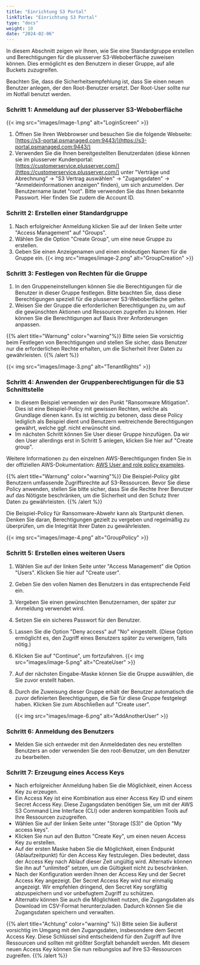 ```yaml
---
title: "Einrichtung S3 Portal"
linkTitle: "Einrichtung S3 Portal"
type: "docs"
weight: 10
date: "2024-02-06"
---
```


In diesem Abschnitt zeigen wir Ihnen, wie Sie eine Standardgruppe erstellen und Berechtigungen für die plusserver S3-Weboberfläche zuweisen können. Dies ermöglicht es den Benutzern in dieser Gruppe, auf alle Buckets zuzugreifen.

Beachten Sie, dass die Sicherheitsempfehlung ist, dass Sie einen neuen Benutzer anlegen, der den Root-Benutzer ersetzt. Der Root-User sollte nur im Notfall benutzt werden.

### Schritt 1: Anmeldung auf der plusserver S3-Weboberfläche

{{< img src="images/image-1.png" alt="LoginScreen" >}}

1. Öffnen Sie Ihren Webbrowser und besuchen Sie die folgende Webseite: [https://s3-portal.psmanaged.com:9443/](https://s3-portal.psmanaged.com:9443/)
2. Verwenden Sie die Ihnen bereitgestellten Benutzerdaten (diese können sie im plusserver Kundenportal: [https://customerservice.plusserver.com/](https://customerservice.plusserver.com/) unter "Verträge und Abrechnung” → "S3 Vertrag auswählen" → "Zugangsdaten" → "Anmeldeinformationen anzeigen” finden), um sich anzumelden. Der Benutzername lautet "root". Bitte verwenden Sie das Ihnen bekannte Passwort. Hier finden Sie zudem die Account ID.

### Schritt 2: Erstellen einer Standardgruppe

1. Nach erfolgreicher Anmeldung klicken Sie auf der linken Seite unter "Access Management" auf "Groups".
2. Wählen Sie die Option "Create Group", um eine neue Gruppe zu erstellen.
3. Geben Sie einen Anzeigenamen und einen eindeutigen Namen für die Gruppe ein.
   {{< img src="images/image-2.png" alt="GroupCreation" >}}

### Schritt 3: Festlegen von Rechten für die Gruppe

1. In den Gruppeneinstellungen können Sie die Berechtigungen für die Benutzer in dieser Gruppe festlegen. Bitte beachten Sie, dass diese Berechtigungen speziell für die plusserver S3-Weboberfläche gelten.
2. Weisen Sie der Gruppe die erforderlichen Berechtigungen zu, um auf die gewünschten Aktionen und Ressourcen zugreifen zu können. Hier können Sie die Berechtigungen auf Basis Ihrer Anforderungen anpassen.

{{% alert title="Warnung" color="warning"%}}
Bitte seien Sie vorsichtig beim Festlegen von Berechtigungen und stellen Sie sicher, dass Benutzer nur die erforderlichen Rechte erhalten, um die Sicherheit Ihrer Daten zu gewährleisten.
{{% /alert %}}

{{< img src="images/image-3.png" alt="TenantRights" >}}

### Schritt 4: Anwenden der Gruppenberechtigungen für die S3 Schnittstelle

-   In diesem Beispiel verwenden wir den Punkt "Ransomware Mitigation". Dies ist eine Beispiel-Policy mit gewissen Rechten, welche als Grundlage dienen kann. Es ist wichtig zu betonen, dass diese Policy lediglich als Beispiel dient und Benutzern weitreichende Berechtigungen gewährt, welche ggf. nicht erwünscht sind.
-   Im nächsten Schritt können Sie User dieser Gruppe hinzufügen. Da wir den User allerdings erst in Schritt 5 anlegen, klicken Sie hier auf "Create group".

Weitere Informationen zu den einzelnen AWS-Berechtigungen finden Sie in der offiziellen AWS-Dokumentation: [AWS User and role policy examples](https://docs.aws.amazon.com/IAM/latest/UserGuide/access_policies_examples.html).

{{% alert title="Warnung" color="warning"%}}
Die Beispiel-Policy gibt Benutzern umfassende Zugriffsrechte auf S3-Ressourcen. Bevor Sie diese Policy anwenden, stellen Sie bitte sicher, dass Sie die Rechte Ihrer Benutzer auf das Nötigste beschränken, um die Sicherheit und den Schutz Ihrer Daten zu gewährleisten.
{{% /alert %}}

Die Beispiel-Policy für Ransomware-Abwehr kann als Startpunkt dienen. Denken Sie daran, Berechtigungen gezielt zu vergeben und regelmäßig zu überprüfen, um die Integrität Ihrer Daten zu gewährleisten.

{{< img src="images/image-4.png" alt="GroupPolicy" >}}

### Schritt 5: Erstellen eines weiteren Users

1. Wählen Sie auf der linken Seite unter "Access Management" die Option "Users". Klicken Sie hier auf "Create user".
2. Geben Sie den vollen Namen des Benutzers in das entsprechende Feld ein.
3. Vergeben Sie einen gewünschten Benutzernamen, der später zur Anmeldung verwendet wird.
4. Setzen Sie ein sicheres Passwort für den Benutzer.
5. Lassen Sie die Option "Deny access" auf "No" eingestellt. (Diese Option ermöglicht es, den Zugriff eines Benutzers später zu verweigern, falls nötig.)
6. Klicken Sie auf "Continue", um fortzufahren.
   {{< img src="images/image-5.png" alt="CreateUser" >}}
7. Auf der nächsten Eingabe-Maske können Sie die Gruppe auswählen, die Sie zuvor erstellt haben.
8. Durch die Zuweisung dieser Gruppe erhält der Benutzer automatisch die zuvor definierten Berechtigungen, die Sie für diese Gruppe festgelegt haben. Klicken Sie zum Abschließen auf "Create user".

    {{< img src="images/image-6.png" alt="AddAnotherUser" >}}

### Schritt 6: Anmeldung des Benutzers

-   Melden Sie sich entweder mit den Anmeldedaten des neu erstellten Benutzers an oder verwenden Sie den root-Benutzer, um den Benutzer zu bearbeiten.

### Schritt 7: Erzeugung eines Access Keys

-   Nach erfolgreicher Anmeldung haben Sie die Möglichkeit, einen Access Key zu erzeugen.
-   Ein Access Key ist eine Kombination aus einer Access Key ID und einem Secret Access Key. Diese Zugangsdaten benötigen Sie, um mit der AWS S3 Command Line Interface (CLI) oder anderen kompatiblen Tools auf Ihre Ressourcen zuzugreifen.
-   Wählen Sie auf der linken Seite unter "Storage (S3)" die Option "My access keys".
-   Klicken Sie nun auf den Button "Create Key", um einen neuen Access Key zu erstellen.
-   Auf der ersten Maske haben Sie die Möglichkeit, einen Endpunkt (Ablaufzeitpunkt) für den Access Key festzulegen. Dies bedeutet, dass der Access Key nach Ablauf dieser Zeit ungültig wird. Alternativ können Sie ihn auf "unlimited" setzen, um die Gültigkeit nicht zu beschränken.
-   Nach der Konfiguration werden Ihnen der Access Key und der Secret Access Key angezeigt. Der Secret Access Key wird nur einmalig angezeigt. Wir empfehlen dringend, den Secret Key sorgfältig abzuspeichern und vor unbefugtem Zugriff zu schützen.
-   Alternativ können Sie auch die Möglichkeit nutzen, die Zugangsdaten als Download im CSV-Format herunterzuladen. Dadurch können Sie die Zugangsdaten speichern und verwalten.

{{% alert title="Achtung" color="warning" %}}
Bitte seien Sie äußerst vorsichtig im Umgang mit den Zugangsdaten, insbesondere dem Secret Access Key. Diese Schlüssel sind entscheidend für den Zugriff auf Ihre Ressourcen und sollten mit größter Sorgfalt behandelt werden. Mit diesem neuen Access Key können Sie nun reibungslos auf Ihre S3-Ressourcen zugreifen.
{{% /alert %}}
